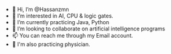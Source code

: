 - 👋 Hi, I’m @Hassanzmn
- 👀 I’m interested in AI, CPU & logic gates.
- 🌱 I’m currently practicing Java, Python
- 💞️ I’m looking to collaborate on artificial intelligence programs
- 📫 You can reach me through my Email account.
- 🧬 I'm also practicing physician.

